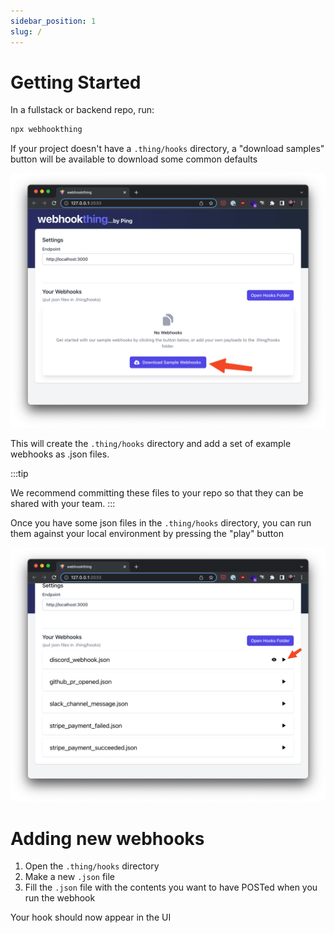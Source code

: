 ```yaml
---
sidebar_position: 1
slug: /
---
```


# Getting Started

In a fullstack or backend repo, run:

```bash
npx webhookthing
```

If your project doesn't have a `.thing/hooks` directory, a "download samples" button will be available to download some common defaults

![download samples](./img/download-samples.png)

This will create the `.thing/hooks` directory and add a set of example webhooks as .json files.

:::tip

We recommend committing these files to your repo so that they can be shared with your team.
:::

Once you have some json files in the `.thing/hooks` directory, you can run them against your local environment by pressing the "play" button

![run sample](./img/run-samples.png)

# Adding new webhooks

1. Open the `.thing/hooks` directory
2. Make a new `.json` file
3. Fill the `.json` file with the contents you want to have POSTed when you run the webhook

Your hook should now appear in the UI
